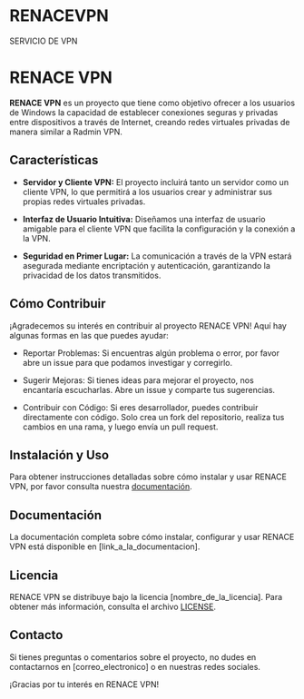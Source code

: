 # RENACEVPN
SERVICIO DE VPN
# RENACE VPN

**RENACE VPN** es un proyecto que tiene como objetivo ofrecer a los usuarios de Windows la capacidad de establecer conexiones seguras y privadas entre dispositivos a través de Internet, creando redes virtuales privadas de manera similar a Radmin VPN.

## Características

- **Servidor y Cliente VPN:** El proyecto incluirá tanto un servidor como un cliente VPN, lo que permitirá a los usuarios crear y administrar sus propias redes virtuales privadas.

- **Interfaz de Usuario Intuitiva:** Diseñamos una interfaz de usuario amigable para el cliente VPN que facilita la configuración y la conexión a la VPN.

- **Seguridad en Primer Lugar:** La comunicación a través de la VPN estará asegurada mediante encriptación y autenticación, garantizando la privacidad de los datos transmitidos.

## Cómo Contribuir

¡Agradecemos su interés en contribuir al proyecto RENACE VPN! Aquí hay algunas formas en las que puedes ayudar:

- Reportar Problemas: Si encuentras algún problema o error, por favor abre un issue para que podamos investigar y corregirlo.

- Sugerir Mejoras: Si tienes ideas para mejorar el proyecto, nos encantaría escucharlas. Abre un issue y comparte tus sugerencias.

- Contribuir con Código: Si eres desarrollador, puedes contribuir directamente con código. Solo crea un fork del repositorio, realiza tus cambios en una rama, y luego envía un pull request.

## Instalación y Uso

Para obtener instrucciones detalladas sobre cómo instalar y usar RENACE VPN, por favor consulta nuestra [documentación](link_a_la_documentacion).

## Documentación

La documentación completa sobre cómo instalar, configurar y usar RENACE VPN está disponible en [link_a_la_documentacion].

## Licencia

RENACE VPN se distribuye bajo la licencia [nombre_de_la_licencia]. Para obtener más información, consulta el archivo [LICENSE](LICENSE).

## Contacto

Si tienes preguntas o comentarios sobre el proyecto, no dudes en contactarnos en [correo_electronico] o en nuestras redes sociales.

¡Gracias por tu interés en RENACE VPN!

